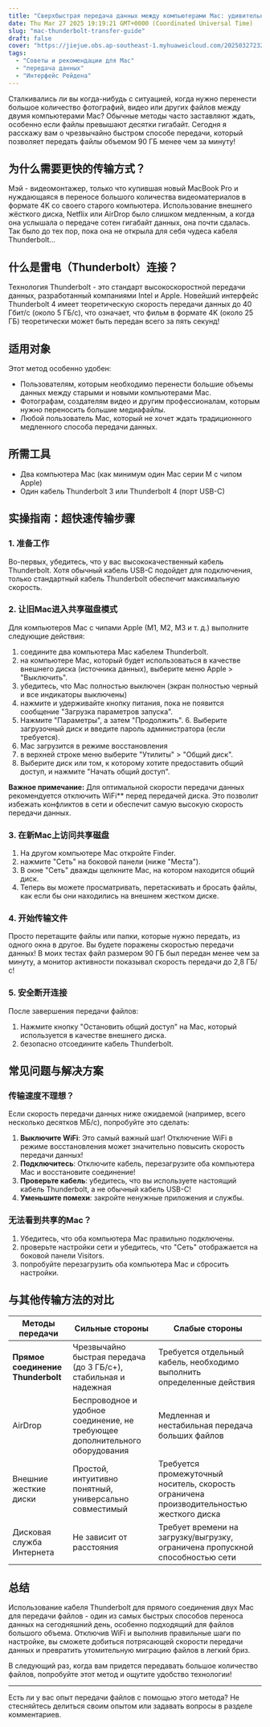 ```yaml
---
title: "Сверхбыстрая передача данных между компьютерами Mac: удивительная скорость кабеля Thunderbolt"
date: Thu Mar 27 2025 19:19:21 GMT+0000 (Coordinated Universal Time)
slug: "mac-thunderbolt-transfer-guide"
draft: false
cover: "https://jiejue.obs.ap-southeast-1.myhuaweicloud.com/20250327232101037.webp"
tags:
  - "Советы и рекомендации для Mac"
  - "передача данных"
  - "Интерфейс Рейдена"
---
```


Сталкивались ли вы когда-нибудь с ситуацией, когда нужно перенести большое количество фотографий, видео или других файлов между двумя компьютерами Mac? Обычные методы часто заставляют ждать, особенно если файлы превышают десятки гигабайт. Сегодня я расскажу вам о чрезвычайно быстром способе передачи, который позволяет передать файлы объемом 90 ГБ менее чем за минуту!

<!--more-->

## 为什么需要更快的传输方式？

Мэй - видеомонтажер, только что купившая новый MacBook Pro и нуждающаяся в переносе большого количества видеоматериалов в формате 4K со своего старого компьютера. Использование внешнего жёсткого диска, Netflix или AirDrop было слишком медленным, а когда она услышала о передаче сотен гигабайт данных, она почти сдалась. Так было до тех пор, пока она не открыла для себя чудеса кабеля Thunderbolt...

## 什么是雷电（Thunderbolt）连接？

Технология Thunderbolt - это стандарт высокоскоростной передачи данных, разработанный компаниями Intel и Apple. Новейший интерфейс Thunderbolt 4 имеет теоретическую скорость передачи данных до 40 Гбит/с (около 5 ГБ/с), что означает, что фильм в формате 4K (около 25 ГБ) теоретически может быть передан всего за пять секунд!

## 适用对象

Этот метод особенно удобен:
- Пользователям, которым необходимо перенести большие объемы данных между старыми и новыми компьютерами Mac.
- Фотографам, создателям видео и другим профессионалам, которым нужно переносить большие медиафайлы.
- Любой пользователь Mac, который не хочет ждать традиционного медленного способа передачи данных.

## 所需工具

- Два компьютера Mac (как минимум один Mac серии M с чипом Apple)
- Один кабель Thunderbolt 3 или Thunderbolt 4 (порт USB-C)

## 实操指南：超快速传输步骤

### 1. 准备工作

Во-первых, убедитесь, что у вас высококачественный кабель Thunderbolt. Хотя обычный кабель USB-C подойдет для подключения, только стандартный кабель Thunderbolt обеспечит максимальную скорость.

### 2. 让旧Mac进入共享磁盘模式

Для компьютеров Mac с чипами Apple (M1, M2, M3 и т. д.) выполните следующие действия:

1. соедините два компьютера Mac кабелем Thunderbolt.
2. на компьютере Mac, который будет использоваться в качестве внешнего диска (источника данных), выберите меню Apple > "Выключить".
3. убедитесь, что Mac полностью выключен (экран полностью черный и все индикаторы выключены)
4. нажмите и удерживайте кнопку питания, пока не появится сообщение "Загрузка параметров запуска".
5. Нажмите "Параметры", а затем "Продолжить". 6.
Выберите загрузочный диск и введите пароль администратора (если требуется).
7. Mac загрузится в режиме восстановления
8. в верхней строке меню выберите "Утилиты" > "Общий диск".
9. Выберите диск или том, к которому хотите предоставить общий доступ, и нажмите "Начать общий доступ".

**Важное примечание:** Для оптимальной скорости передачи данных рекомендуется отключить WiFi** перед передачей диска. Это позволит избежать конфликтов в сети и обеспечит самую высокую скорость передачи данных.

### 3. 在新Mac上访问共享磁盘

1. На другом компьютере Mac откройте Finder.
2. нажмите "Сеть" на боковой панели (ниже "Места").
3. В окне "Сеть" дважды щелкните Mac, на котором находится общий диск.
4. Теперь вы можете просматривать, перетаскивать и бросать файлы, как если бы они находились на внешнем жестком диске.

### 4. 开始传输文件

Просто перетащите файлы или папки, которые нужно передать, из одного окна в другое. Вы будете поражены скоростью передачи данных! В моих тестах файл размером 90 ГБ был передан менее чем за минуту, а монитор активности показывал скорость передачи до 2,8 ГБ/с!

### 5. 安全断开连接

После завершения передачи файлов:
1. Нажмите кнопку "Остановить общий доступ" на Mac, который используется в качестве внешнего диска.
2. безопасно отсоедините кабель Thunderbolt.

## 常见问题与解决方案

### 传输速度不理想？

Если скорость передачи данных ниже ожидаемой (например, всего несколько десятков МБ/с), попробуйте это сделать:

1. **Выключите WiFi**: Это самый важный шаг! Отключение WiFi в режиме восстановления может значительно повысить скорость передачи данных!
2. **Подключитесь**: Отключите кабель, перезагрузите оба компьютера Mac и восстановите соединение!
3. **Проверьте кабель**: убедитесь, что вы используете настоящий кабель Thunderbolt, а не обычный кабель USB-C!
4. **Уменьшите помехи**: закройте ненужные приложения и службы.

### 无法看到共享的Mac？

1. Убедитесь, что оба компьютера Mac правильно подключены.
2. проверьте настройки сети и убедитесь, что "Сеть" отображается на боковой панели Visitors.
3. попробуйте перезагрузить оба компьютера Mac и сбросить настройки.

## 与其他传输方法的对比

| Методы передачи | Сильные стороны | Слабые стороны |
|---------|------|------|
| **Прямое соединение Thunderbolt** | Чрезвычайно быстрая передача (до 3 ГБ/с+), стабильная и надежная | Требуется отдельный кабель, необходимо выполнить определенные действия |
| AirDrop | Беспроводное и удобное соединение, не требующее дополнительного оборудования | Медленная и нестабильная передача больших файлов |
| Внешние жесткие диски | Простой, интуитивно понятный, универсально совместимый | Требуется промежуточный носитель, скорость ограничена производительностью жесткого диска | Служба интернет-дисков | Не зависит от производительности жесткого диска
| Дисковая служба Интернета | Не зависит от расстояния | Требует времени на загрузку/выгрузку, ограничена пропускной способностью сети

## 总结

Использование кабеля Thunderbolt для прямого соединения двух Mac для передачи файлов - один из самых быстрых способов переноса данных на сегодняшний день, особенно подходящий для файлов большого объема. Отключив WiFi и выполнив правильные шаги по настройке, вы сможете добиться потрясающей скорости передачи данных и превратить утомительную миграцию файлов в легкий бриз.

В следующий раз, когда вам придется передавать большое количество файлов, попробуйте этот метод и ощутите удобство технологии!

---

Есть ли у вас опыт передачи файлов с помощью этого метода? Не стесняйтесь делиться своим опытом или задавать вопросы в разделе комментариев.
